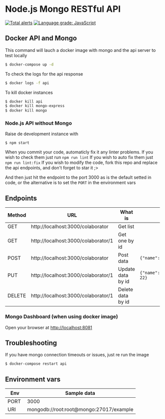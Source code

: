 # Node.js Mongo RESTful API
[![Total alerts](https://img.shields.io/lgtm/alerts/g/madkoding/node-mongo-api.svg?logo=lgtm&logoWidth=18)](https://lgtm.com/projects/g/madkoding/node-mongo-api/alerts/) [![Language grade: JavaScript](https://img.shields.io/lgtm/grade/javascript/g/madkoding/node-mongo-api.svg?logo=lgtm&logoWidth=18)](https://lgtm.com/projects/g/madkoding/node-mongo-api/context:javascript)

## Docker API and Mongo

This command will lauch a docker image with mongo and the api server to test locally
```bash
$ docker-compose up -d
```

To check the logs for the api response
```bash
$ docker logs -f api
```

To kill docker instances
```bash
$ docker kill api
$ docker kill mongo-express
$ docker kill mongo
```

### Node.js API without Mongo

Raise de development instance with
```
$ npm start
```

When you commit your code, automaticly fix it any linter problems.
If you wish to check them just run `npm run lint`
If you wish to auto fix them just `npm run lint:fix`
If you wish to modify the code, fork this repo and replace the api endpoints,
and don't forget to star it ;>

And then just hit the endpoint to the port 3000 as is the default setted in code,
or the alternative is to set the `PORT` in the environment vars

## Endpoints

| Method | URL | What is | Sample Data |
| ------ | --- | ------- | ----------- |
| GET | http://localhost:3000/colaborator | Get list | |
| GET | http://localhost:3000/colaborator/1 | Get one by id | |
| POST | http://localhost:3000/colaborator | Post data | `{"name":"blah", "rut": "1234"}` |
| PUT | http://localhost:3000/colaborator/1 | Update data by id | `{"name":"blah","rut":"4321","edad": 22}` |
| DELETE | http://localhost:3000/colaborator/1 | Delete data by id |

### Mongo Dashboard (when using docker image)

Open your browser at [http://localhost:8081](http://localhost:8081)

## Troubleshooting

If you have mongo connection timeouts or issues, just re run the image
```bash
$ docker-compose restart api
```

## Environment vars

| Env | Sample data |
|-----|-------------|
| PORT | 3000 |
| URI  | mongodb://root:root@mongo:27017/example |
